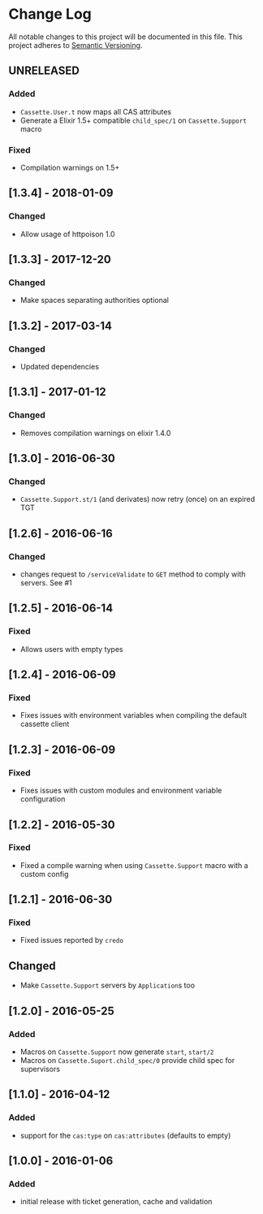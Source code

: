 # Change Log
All notable changes to this project will be documented in this file.
This project adheres to [Semantic Versioning](http://semver.org/).

## UNRELEASED
### Added
- `Cassette.User.t` now maps all CAS attributes
- Generate a Elixir 1.5+ compatible `child_spec/1` on `Cassette.Support` macro

### Fixed
- Compilation warnings on 1.5+

## [1.3.4] - 2018-01-09
### Changed
- Allow usage of httpoison 1.0

## [1.3.3] - 2017-12-20
### Changed
- Make spaces separating authorities optional

## [1.3.2] - 2017-03-14
### Changed
- Updated dependencies

## [1.3.1] - 2017-01-12
### Changed
- Removes compilation warnings on elixir 1.4.0

## [1.3.0] - 2016-06-30
### Changed
- `Cassette.Support.st/1` (and derivates) now retry (once) on an expired TGT

## [1.2.6] - 2016-06-16
### Changed
- changes request to `/serviceValidate` to `GET` method to comply with servers. See #1

## [1.2.5] - 2016-06-14
### Fixed
- Allows users with empty types

## [1.2.4] - 2016-06-09
### Fixed
- Fixes issues with environment variables when compiling the default cassette client

## [1.2.3] - 2016-06-09
### Fixed
 - Fixes issues with custom modules and environment variable configuration

## [1.2.2] - 2016-05-30
### Fixed
- Fixed a compile warning when using `Cassette.Support` macro with a custom config

## [1.2.1] - 2016-06-30
### Fixed
- Fixed issues reported by `credo`

## Changed
- Make `Cassette.Support` servers by `Application`s too

## [1.2.0] - 2016-05-25
### Added
- Macros on `Cassette.Support` now generate `start`, `start/2`
- Macros on `Cassette.Suport.child_spec/0` provide child spec for supervisors

## [1.1.0] - 2016-04-12
### Added
- support for the `cas:type` on `cas:attributes` (defaults to empty)

## [1.0.0] - 2016-01-06

### Added
- initial release with ticket generation, cache and validation
